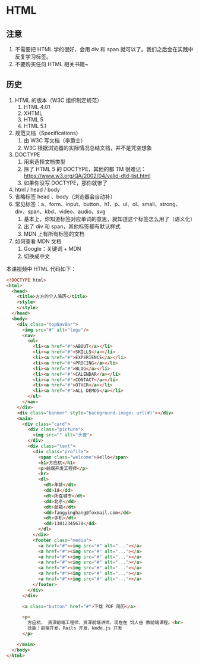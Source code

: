 # HTML

## 注意

1. 不需要把 HTML 学的很好，会用 div 和 span 就可以了。我们之后会在实践中反复学习标签。
2. 不要购买任何 HTML 相关书籍~

## 历史

1. HTML 的版本（W3C 组织制定规范）
   1. HTML 4.01
   2. XHTML
   3. HTML 5
   4. HTML 5.1
2. 规范文档（Specifications）
   1. 由 W3C 写文档（李爵士）
   2. W3C 根据浏览器的实际情况总结文档，并不是凭空想象
3. DOCTYPE
   1. 用来选择文档类型
   2. 除了 HTML 5 的 DOCTYPE，其他的都 TM 很难记：<https://www.w3.org/QA/2002/04/valid-dtd-list.html>
   3. 如果你没写 DOCTYPE，那你就惨了
4. html / head / body
5. 省略标签 head 、body（浏览器会自动补） 
6. 常见标签：a、form、input、button、h1、p、ul、ol、small、strong、div、span、kbd、video、audio、svg
   1. 基本上，你知道标签对应单词的意思，就知道这个标签怎么用了（语义化）
   2. 出了 div 和 span，其他标签都有默认样式
   3. MDN 上有所有标签的文档
7. 如何查看 MDN 文档
   1. Google：关键词 + MDN
   2. 切换成中文

本课视频中 HTML 代码如下：

```html
<!DOCTYPE html>
<html>
  <head>
    <title>方方的个人简历</title>
    <style>
    </style>
  </head>
  <body>
    <div class="topNavBar">
      <img src="#" alt="logo"/>
      <nav>
        <ul>
          <li><a href="#">ABOUT</a></li>
          <li><a href="#">SKILLS</a></li>
          <li><a href="#">EXPERIENCE</a></li>
          <li><a href="#">PRICING</a></li>
          <li><a href="#">BLOG</a></li>
          <li><a href="#">CALENDAR</a></li>
          <li><a href="#">CONTACT</a></li>
          <li><a href="#">OTHER</a></li>
          <li><a href="#">ALL DEMOS</a></li>
        </ul>
      </nav>
    </div>
    <div class="banner" style="background-image: url(#)"></div>
    <main>
      <div class="card">
        <div class="picture">
          <img src="" alt="头像">
        </div>
        <div class="text">
          <div class="profile">
            <span class="welcome">Hello</span>
            <h1>方应杭</h1>
            <p>前端开发工程师</p>
            <hr>
            <dl>
              <dt>年龄</dt>
              <dd>18</dd>
              <dt>所在城市</dt>
              <dd>北京</dd>
              <dt>邮箱</dt>
              <dd>fangyinghang@foxmail.com</dd>
              <dt>手机</dt>
              <dd>13812345678</dd>
            </dl>
          </div>
          <footer class="media">
            <a href="#"><img src="#" alt="..."></a>
            <a href="#"><img src="#" alt="..."></a>
            <a href="#"><img src="#" alt="..."></a>
            <a href="#"><img src="#" alt="..."></a>
            <a href="#"><img src="#" alt="..."></a>
            <a href="#"><img src="#" alt="..."></a>
            <a href="#"><img src="#" alt="..."></a>
          </footer>
        </div>
      </div>

      <a class="button" href="#">下载 PDF 简历</a>

      <p>
        方应杭， 资深前端工程师，资深前端讲师，现在在 饥人谷 教前端课程。<br>
        技能：前端开发，Rails 开发，Node.js 开发
      </p>

    </main>
  </body>
</html>
```